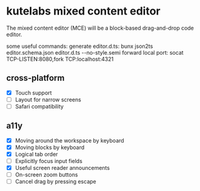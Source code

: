 # kutelabs mixed content editor

The mixed content editor (MCE) will be a block-based drag-and-drop code editor.

some useful commands:
generate editor.d.ts: bunx json2ts editor.schema.json editor.d.ts --no-style.semi
forward local port: socat TCP-LISTEN:8080,fork TCP:localhost:4321

## cross-platform

- [x] Touch support
- [ ] Layout for narrow screens
- [ ] Safari compatibility

## a11y

- [x] Moving around the workspace by keyboard
- [x] Moving blocks by keyboard
- [x] Logical tab order
- [ ] Explicitly focus input fields
- [x] Useful screen reader announcements
- [ ] On-screen zoom buttons
- [ ] Cancel drag by pressing escape

